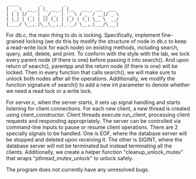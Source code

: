 ```
 ____        _        _
|  _ \  __ _| |_ __ _| |__   __ _ ___  ___
| | | |/ _` | __/ _` | '_ \ / _` / __|/ _ \
| |_| | (_| | || (_| | |_) | (_| \__ \  __/
|____/ \__,_|\__\__,_|_.__/ \__,_|___/\___|
```
For db.c, the main thing to do is locking. Specifically, implement fine-grained locking (we do this by modify the structure of node in db.c to keep a read-write lock for each node) on existing methods, including search, query, add, delete, and print. To conform with the style with the lab, we lock every parent node (if there is one) before passing it into search(). And upon return of search(), parentpp and the return node (if there is one) will be locked. Then in every function that calls search(), we will make sure to unlock both nodes after all the operations.
Additionally, we modify the function signature of search() to add a new int parameter to denote whether we need a read lock or a write lock.

For server.c, when the server starts, it sets up signal handling and starts listening for client connections. For each new client, a new thread is created using client_constructor. Client threads execute run_client, processing client requests and responding appropriately. The server can be controlled via command-line inputs to pause or resume client operations. There are 2 specially signals to be handled. One is EOF, where the database server will be stopped and deleted upon receiving it. The other is SIGINT, where the database server will not be terminated but instead terminating all the clients.
Additionally, we create a helper function "cleanup_unlock_mutex" that wraps "pthread_mutex_unlock" to unlock safely.

The program does not currently have any unresolved bugs.
